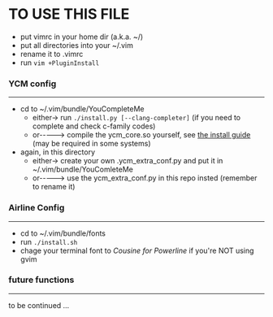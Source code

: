 # TO USE THIS FILE

* put vimrc in your home dir (a.k.a. ~/)
* put all directories into your ~/.vim
* rename it to .vimrc
* run `vim +PluginInstall`

### YCM config

---

* cd to ~/.vim/bundle/YouCompleteMe
	* either-> run `./install.py [--clang-completer]`   (if you need to complete and check c-family codes)
	* or-----> compile the ycm\_core.so yourself, see [the install guide](https://github.com/Valloric/YouCompleteMe) (may be required in some systems)
* again, in this directory
	* either-> create your own .ycm\_extra\_conf.py and put it in ~/.vim/bundle/YouComleteMe
	* or-----> use the ycm\_extra\_conf.py in this repo insted (remember to rename it)

### Airline Config

---

* cd to ~/.vim/bundle/fonts
* run `./install.sh`
* chage your terminal font to *Cousine for Powerline* if you're NOT using gvim




### future functions

---

to be continued ...
